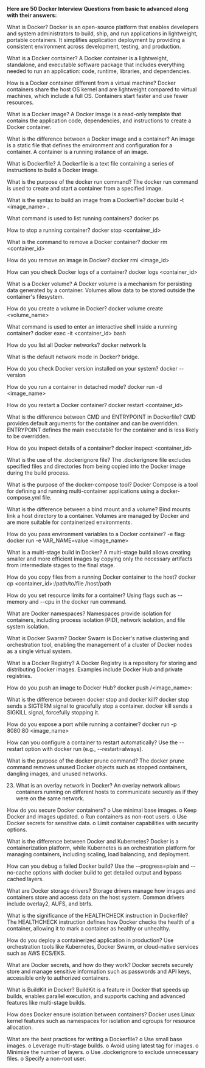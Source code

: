 **Here are 50 Docker Interview Questions from basic to advanced along with their answers:**

What is Docker?
Docker is an open-source platform that enables developers and system administrators to build, ship, and run applications in lightweight, portable containers. It simplifies application deployment by providing a consistent environment across development, testing, and production.

What is a Docker container?
A Docker container is a lightweight, standalone, and executable software package that includes everything needed to run an application: code, runtime, libraries, and dependencies.

How is a Docker container different from a virtual machine?
Docker containers share the host OS kernel and are lightweight compared to virtual machines, which include a full OS. Containers start faster and use fewer resources.

What is a Docker image?
A Docker image is a read-only template that contains the application code, dependencies, and instructions to create a Docker container.

What is the difference between a Docker image and a container?
An image is a static file that defines the environment and configuration for a container. A container is a running instance of an image.

What is Dockerfile?
A Dockerfile is a text file containing a series of instructions to build a Docker image.

What is the purpose of the docker run command?
The docker run command is used to create and start a container from a specified image.

What is the syntax to build an image from a Dockerfile?
docker build -t <image_name> .

What command is used to list running containers?
docker ps

How to stop a running container?
docker stop <container_id>

What is the command to remove a Docker container?
docker rm <container_id>

How do you remove an image in Docker?
docker rmi <image_id>

How can you check Docker logs of a container?
docker logs <container_id>

What is a Docker volume?
A Docker volume is a mechanism for persisting data generated by a container. Volumes allow data to be stored outside the container's filesystem.

How do you create a volume in Docker?
docker volume create <volume_name>

What command is used to enter an interactive shell inside a running container?
docker exec -it <container_id> bash

How do you list all Docker networks?
docker network ls

What is the default network mode in Docker?
bridge.

How do you check Docker version installed on your system?
docker --version

How do you run a container in detached mode?
docker run -d <image_name>

How do you restart a Docker container?
docker restart <container_id>

What is the difference between CMD and ENTRYPOINT in Dockerfile?
CMD provides default arguments for the container and can be overridden. ENTRYPOINT defines the main executable for the container and is less likely to be overridden.

How do you inspect details of a container?
docker inspect <container_id>

What is the use of the .dockerignore file?
The .dockerignore file excludes specified files and directories from being copied into the Docker image during the build process.

What is the purpose of the docker-compose tool?
Docker Compose is a tool for defining and running multi-container applications using a docker-compose.yml file.

What is the difference between a bind mount and a volume?
Bind mounts link a host directory to a container. Volumes are managed by Docker and are more suitable for containerized environments.

How do you pass environment variables to a Docker container?
-e flag: docker run -e VAR_NAME=value <image_name>

What is a multi-stage build in Docker?
A multi-stage build allows creating smaller and more efficient images by copying only the necessary artifacts from intermediate stages to the final stage.

How do you copy files from a running Docker container to the host?
docker cp <container_id>:/path/to/file /host/path

How do you set resource limits for a container?
Using flags such as --memory and --cpu in the docker run command.

What are Docker namespaces?
Namespaces provide isolation for containers, including process isolation (PID), network isolation, and file system isolation.

What is Docker Swarm?
Docker Swarm is Docker's native clustering and orchestration tool, enabling the management of a cluster of Docker nodes as a single virtual system.

What is a Docker Registry?
A Docker Registry is a repository for storing and distributing Docker images. Examples include Docker Hub and private registries.

How do you push an image to Docker Hub?
docker push <username>/<image_name>:<tag>

What is the difference between docker stop and docker kill?
docker stop sends a SIGTERM signal to gracefully stop a container. docker kill sends a SIGKILL signal, forcefully stopping it.

How do you expose a port while running a container?
docker run -p 8080:80 <image_name>

How can you configure a container to restart automatically?
Use the --restart option with docker run (e.g., --restart=always).

What is the purpose of the docker prune command?
The docker prune command removes unused Docker objects such as stopped containers, dangling images, and unused networks.

23.	What is an overlay network in Docker?
An overlay network allows containers running on different hosts to communicate securely as if they were on the same network.

How do you secure Docker containers?
o	Use minimal base images.
o	Keep Docker and images updated.
o	Run containers as non-root users.
o	Use Docker secrets for sensitive data.
o	Limit container capabilities with security options.

What is the difference between Docker and Kubernetes?
Docker is a containerization platform, while Kubernetes is an orchestration platform for managing containers, including scaling, load balancing, and deployment.

How can you debug a failed Docker build?
Use the --progress=plain and --no-cache options with docker build to get detailed output and bypass cached layers.

What are Docker storage drivers?
Storage drivers manage how images and containers store and access data on the host system. Common drivers include overlay2, AUFS, and btrfs.

What is the significance of the HEALTHCHECK instruction in Dockerfile?
The HEALTHCHECK instruction defines how Docker checks the health of a container, allowing it to mark a container as healthy or unhealthy.

How do you deploy a containerized application in production?
Use orchestration tools like Kubernetes, Docker Swarm, or cloud-native services such as AWS ECS/EKS.

What are Docker secrets, and how do they work?
Docker secrets securely store and manage sensitive information such as passwords and API keys, accessible only to authorized containers.

What is BuildKit in Docker?
BuildKit is a feature in Docker that speeds up builds, enables parallel execution, and supports caching and advanced features like multi-stage builds.

How does Docker ensure isolation between containers?
Docker uses Linux kernel features such as namespaces for isolation and cgroups for resource allocation.

What are the best practices for writing a Dockerfile?
o	Use small base images.
o	Leverage multi-stage builds.
o	Avoid using latest tag for images.
o	Minimize the number of layers.
o	Use .dockerignore to exclude unnecessary files.
o	Specify a non-root user.
